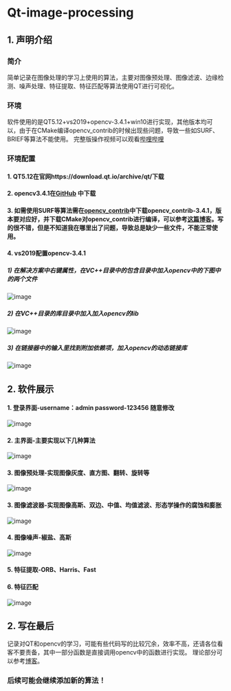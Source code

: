 # Qt-image-processing

## 1. 声明介绍
### 简介
简单记录在图像处理的学习上使用的算法，主要对图像预处理、图像滤波、边缘检测、噪声处理、特征提取、特征匹配等算法使用QT进行可视化。

### 环境
软件使用的是QT5.12+vs2019+opencv-3.4.1+win10进行实现，其他版本均可以，由于在CMake编译opencv_contrib的时候出现些问题，导致一些如SURF、BRIEF等算法不能使用。
完整版操作视频可以观看[哔哩哔哩]([url](https://www.bilibili.com/video/BV1uM4y1j7pF/?vd_source=a509462229ac40b30e078ef4e726ffa7))
### 环境配置
#### 1. QT5.12在官网https://download.qt.io/archive/qt/下载
#### 2. opencv3.4.1在[GitHub](https://github.com/opencv/opencv/releases) 中下载
#### 3. 如需使用SURF等算法需在[opencv_contrib](https://github.com/opencv/opencv_contrib/tags)中下载opencv_contrib-3.4.1，版本要对应好，并下载CMake对opencv_contrib进行编译，可以参考[这篇博客](https://blog.csdn.net/Chris_zhangrx/article/details/79090463)。写的很不错，但是不知道我在哪里出了问题，导致总是缺少一些文件，不能正常使用。
#### 4. vs2019配置opencv-3.4.1
##### 1) 在解决方案中右键属性，在VC++目录中的包含目录中加入opencv中的下图中的两个文件
![image](https://github.com/helloworld966/Qt-image-processing/assets/59432598/ae6d7ab8-8e45-44d8-94fc-35f1f7d99008)

##### 2) 在VC++目录的库目录中加入加入opencv的lib

![image](https://github.com/helloworld966/Qt-image-processing/assets/59432598/4f8bb15f-0a0c-4946-8837-f91705aac717)

##### 3) 在链接器中的输入里找到附加依赖项，加入opencv的动态链接库
![image](https://github.com/helloworld966/Qt-image-processing/assets/59432598/a8cde3c8-6690-4357-855c-bb6f6f752df0)


## 2. 软件展示

#### 1. 登录界面-username：admin  password-123456 随意修改

![image](https://github.com/helloworld966/Qt-image-processing/assets/59432598/5569119c-9509-4aac-9e52-9f610f4ceee8)


#### 2. 主界面-主要实现以下几种算法

![image](https://github.com/helloworld966/Qt-image-processing/assets/59432598/4b4bfd04-816a-4b52-836c-891bf55bc6ce)


#### 3. 图像预处理-实现图像灰度、直方图、翻转、旋转等


![image](https://github.com/helloworld966/Qt-image-processing/assets/59432598/0b447e57-7b22-4bdb-ba82-a50aa87ae100)

#### 3. 图像滤波器-实现图像高斯、双边、中值、均值滤波、形态学操作的腐蚀和膨胀


![image](https://github.com/helloworld966/Qt-image-processing/assets/59432598/723b8062-59ab-4e33-950b-8a87189c3bd0)


#### 4. 图像噪声-椒盐、高斯

![image](https://github.com/helloworld966/Qt-image-processing/assets/59432598/d0b2a56e-80a7-4eb7-8587-794690894e00)

#### 5. 特征提取-ORB、Harris、Fast

#### 6. 特征匹配

![image](https://github.com/helloworld966/Qt-image-processing/assets/59432598/3821d83e-9064-4106-ac53-75c7cbe3fa42)



## 2. 写在最后
记录对QT和opencv的学习，可能有些代码写的比较冗余，效率不高，还请各位看客不要责备，其中一部分函数是直接调用opencv中的函数进行实现。
理论部分可以参考[博客](https://blog.csdn.net/weixin_44945253?spm=1010.2135.3001.5343)。
### 后续可能会继续添加新的算法！


